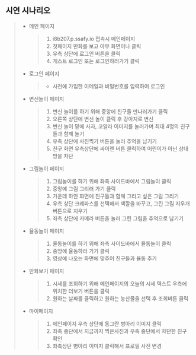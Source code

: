 ## 시연 시나리오

> - 메인 페이지
>   > 1. i8b207.p.ssafy.io 접속시 메인페이지
>   > 2. 첫페이지 만화를 보고 아무 화면이나 클릭
>   > 3. 우측 상단에 로그인 버튼을 클릭
>   > 4. 게스트 로그인 또는 로그인하러가기 클릭
> - 로그인 페이지
>   > - 사전에 가입한 이메일과 비밀번호를 입력하여 로그인
> - 변신놀이 페이지
>   > 1. 변신 놀이를 하기 위해 중앙에 친구들 만나러가기 클릭
>   > 2. 오른쪽 상단에 변신 놀이 클릭 후 강아지로 변신
>   > 3. 변신 놀이 밑에 사자, 코알라 이미지를 눌러가며 최대 4명의 친구들과 함꼐 놀기
>   > 4. 우측 상단에 사진찍기 버튼을 눌러 추억을 남기기
>   > 5. 친구 화면 우측상단에 싸이렌 버튼 클릭하여 어린이가 아닌 상대방을 차단
> - 그림놀이 페이지
>   > 1. 그림놀이를 하기 위해 좌측 사이드바에서 그림놀이 클릭
>   > 2. 중앙에 그림 그리러 가기 클릭
>   > 3. 가운데 하얀 화면에 친구들과 함꼐 그리고 싶은 그림 그리기
>   > 4. 우측 상단 크레파스를 선택해서 색깔을 바꾸고, 그린 그림 지우개버튼으로 지우기
>   > 5. 좌측 상단에 카메라 버튼을 눌러 그린 그림을 추억으로 남기기
> - 율동놀이 페이지
>   > 1. 율동놀이를 하기 위해 좌측 사이드바에서 율동놀이 클릭
>   > 2. 중앙에 율동하러 가기 클릭
>   > 3. 영상에 나오는 화면에 맞추어 친구들과 율동 추기
> - 만화보기 페이지
>   > 1. 시세를 조회하기 위해 메인페이지의 오늘의 시세 텍스트 우측에 위치한 더보기 버튼을 클릭
>   > 2. 원하는 날짜를 클릭하고 원하는 농산물을 선택 후 조회버튼 클릭
> - 마이페이지
>   > 1. 메인페이지 우측 상단에 동그란 병아리 이미지 클릭
>   > 2. 좌측 중단에서 지금까지 찍은사진과 우측 중단에서 차단한 친구 확인
>   > 3. 좌측상단 병아리 이미지 클릭해서 프로필 사진 변경
